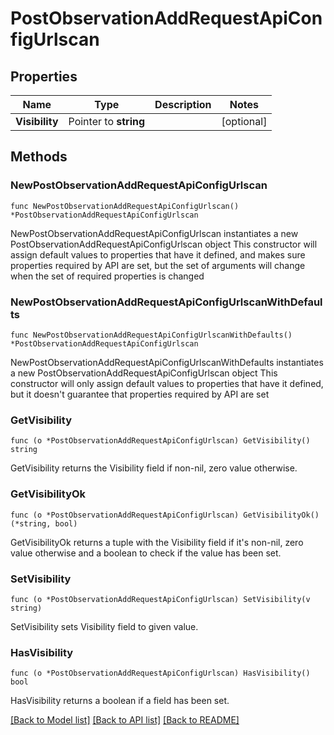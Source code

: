 # PostObservationAddRequestApiConfigUrlscan

## Properties

Name | Type | Description | Notes
------------ | ------------- | ------------- | -------------
**Visibility** | Pointer to **string** |  | [optional] 

## Methods

### NewPostObservationAddRequestApiConfigUrlscan

`func NewPostObservationAddRequestApiConfigUrlscan() *PostObservationAddRequestApiConfigUrlscan`

NewPostObservationAddRequestApiConfigUrlscan instantiates a new PostObservationAddRequestApiConfigUrlscan object
This constructor will assign default values to properties that have it defined,
and makes sure properties required by API are set, but the set of arguments
will change when the set of required properties is changed

### NewPostObservationAddRequestApiConfigUrlscanWithDefaults

`func NewPostObservationAddRequestApiConfigUrlscanWithDefaults() *PostObservationAddRequestApiConfigUrlscan`

NewPostObservationAddRequestApiConfigUrlscanWithDefaults instantiates a new PostObservationAddRequestApiConfigUrlscan object
This constructor will only assign default values to properties that have it defined,
but it doesn't guarantee that properties required by API are set

### GetVisibility

`func (o *PostObservationAddRequestApiConfigUrlscan) GetVisibility() string`

GetVisibility returns the Visibility field if non-nil, zero value otherwise.

### GetVisibilityOk

`func (o *PostObservationAddRequestApiConfigUrlscan) GetVisibilityOk() (*string, bool)`

GetVisibilityOk returns a tuple with the Visibility field if it's non-nil, zero value otherwise
and a boolean to check if the value has been set.

### SetVisibility

`func (o *PostObservationAddRequestApiConfigUrlscan) SetVisibility(v string)`

SetVisibility sets Visibility field to given value.

### HasVisibility

`func (o *PostObservationAddRequestApiConfigUrlscan) HasVisibility() bool`

HasVisibility returns a boolean if a field has been set.


[[Back to Model list]](../README.md#documentation-for-models) [[Back to API list]](../README.md#documentation-for-api-endpoints) [[Back to README]](../README.md)


